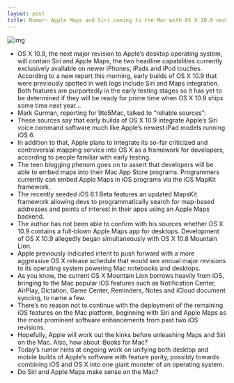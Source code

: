 ```yaml
---
layout: post
title: Rumor- Apple Maps and Siri coming to the Mac with OS X 10.9 next year
---
```

![img](http://media.idownloadblog.com/wp-content/uploads/2011/11/siri-icon-350x350.jpg)
* OS X 10.9, the next major revision to Apple’s desktop operating system, will contain Siri and Apple Maps, the two headline capabilities currently exclusively available on newer iPhones, iPads and iPod touches. According to a new report this morning, early builds of OS X 10.9 that were previously spotted in web logs include Siri and Maps integration. Both features are purportedly in the early testing stages so it has yet to be determined if they will be ready for prime time when OS X 10.9 ships some time next year…
* Mark Gurman, reporting for 9to5Mac, talked to “reliable sources”:
* These sources say that early builds of OS X 10.9 integrate Apple’s Siri voice command software much like Apple’s newest iPad models running iOS 6.
* In addition to that, Apple plans to integrate its so-far criticized and controversial mapping service into OS X as a framework for developers, according to people familiar with early testing.
* The teen blogging phenom goes on to assert that developers will be able to embed maps into their Mac App Store programs. Programmers currently can embed Apple Maps in iOS programs via the iOS MapKit framework.
* The recently seeded iOS 6.1 Beta features an updated MapsKit framework allowing devs to programmatically search for map-based addresses and points of interest in their apps using an Apple Maps backend.
* The author has not been able to confirm with his sources whether OS X 10.9 contains a full-blown Apple Maps app for desktops. Development of OS X 10.9 allegedly began simultaneously with OS X 10.8 Mountain Lion.
* Apple previously indicated intent to push forward with a more aggressive OS X release schedule that would see annual major revisions to its operating system powering Mac notebooks and desktops.
* As you know, the current OS X Mountain Lion borrows heavily from iOS, bringing to the Mac popular iOS features such as Notification Center, AirPlay, Dictation, Game Center, Reminders, Notes and iCloud document syncing, to name a few.
* There’s no reason not to continue with the deployment of the remaining iOS features on the Mac platform, beginning with Siri and Apple Maps as the most prominent software enhancements from past two iOS revisions.
* Hopefully, Apple will work out the kinks before unleashing Maps and Siri on the Mac. Also, how about iBooks for Mac?
* Today’s rumor hints at ongoing work on unifying both desktop and mobile builds of Apple’s software with feature parity, possibly towards combining iOS and OS X into one giant monster of an operating system.
* Do Siri and Apple Maps make sense on the Mac?

